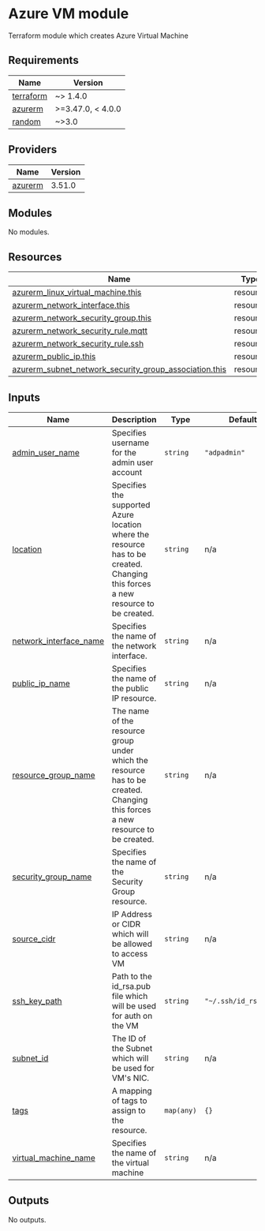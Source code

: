 <!-- BEGIN_TF_DOCS -->
# Azure VM module

Terraform module which creates Azure Virtual Machine

## Requirements

| Name | Version |
|------|---------|
| <a name="requirement_terraform"></a> [terraform](#requirement\_terraform) | ~> 1.4.0 |
| <a name="requirement_azurerm"></a> [azurerm](#requirement\_azurerm) | >=3.47.0, < 4.0.0 |
| <a name="requirement_random"></a> [random](#requirement\_random) | ~>3.0 |

## Providers

| Name | Version |
|------|---------|
| <a name="provider_azurerm"></a> [azurerm](#provider\_azurerm) | 3.51.0 |

## Modules

No modules.

## Resources

| Name | Type |
|------|------|
| [azurerm_linux_virtual_machine.this](https://registry.terraform.io/providers/hashicorp/azurerm/latest/docs/resources/linux_virtual_machine) | resource |
| [azurerm_network_interface.this](https://registry.terraform.io/providers/hashicorp/azurerm/latest/docs/resources/network_interface) | resource |
| [azurerm_network_security_group.this](https://registry.terraform.io/providers/hashicorp/azurerm/latest/docs/resources/network_security_group) | resource |
| [azurerm_network_security_rule.mqtt](https://registry.terraform.io/providers/hashicorp/azurerm/latest/docs/resources/network_security_rule) | resource |
| [azurerm_network_security_rule.ssh](https://registry.terraform.io/providers/hashicorp/azurerm/latest/docs/resources/network_security_rule) | resource |
| [azurerm_public_ip.this](https://registry.terraform.io/providers/hashicorp/azurerm/latest/docs/resources/public_ip) | resource |
| [azurerm_subnet_network_security_group_association.this](https://registry.terraform.io/providers/hashicorp/azurerm/latest/docs/resources/subnet_network_security_group_association) | resource |

## Inputs

| Name | Description | Type | Default | Required |
|------|-------------|------|---------|:--------:|
| <a name="input_admin_user_name"></a> [admin\_user\_name](#input\_admin\_user\_name) | Specifies username for the admin user account | `string` | `"adpadmin"` | no |
| <a name="input_location"></a> [location](#input\_location) | Specifies the supported Azure location where the resource has to be created. Changing this forces a new resource to be created. | `string` | n/a | yes |
| <a name="input_network_interface_name"></a> [network\_interface\_name](#input\_network\_interface\_name) | Specifies the name of the network interface. | `string` | n/a | yes |
| <a name="input_public_ip_name"></a> [public\_ip\_name](#input\_public\_ip\_name) | Specifies the name of the public IP resource. | `string` | n/a | yes |
| <a name="input_resource_group_name"></a> [resource\_group\_name](#input\_resource\_group\_name) | The name of the resource group under which the resource has to be created. Changing this forces a new resource to be created. | `string` | n/a | yes |
| <a name="input_security_group_name"></a> [security\_group\_name](#input\_security\_group\_name) | Specifies the name of the Security Group resource. | `string` | n/a | yes |
| <a name="input_source_cidr"></a> [source\_cidr](#input\_source\_cidr) | IP Address or CIDR which will be allowed to access VM | `string` | n/a | yes |
| <a name="input_ssh_key_path"></a> [ssh\_key\_path](#input\_ssh\_key\_path) | Path to the id\_rsa.pub file which will be used for auth on the VM | `string` | `"~/.ssh/id_rsa.pub"` | no |
| <a name="input_subnet_id"></a> [subnet\_id](#input\_subnet\_id) | The ID of the Subnet which will be used for VM's NIC. | `string` | n/a | yes |
| <a name="input_tags"></a> [tags](#input\_tags) | A mapping of tags to assign to the resource. | `map(any)` | `{}` | no |
| <a name="input_virtual_machine_name"></a> [virtual\_machine\_name](#input\_virtual\_machine\_name) | Specifies the name of the virtual machine | `string` | n/a | yes |

## Outputs

No outputs.
<!-- END_TF_DOCS -->
